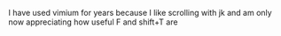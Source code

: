 I have used vimium for years because I like scrolling with jk and am only now appreciating how useful F and shift+T are

